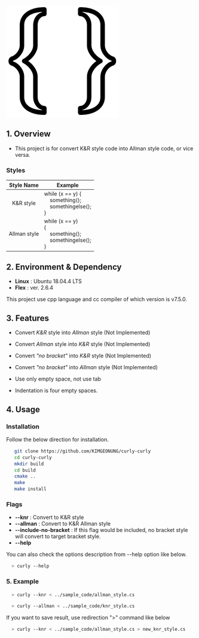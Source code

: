 <img src="https://raw.githubusercontent.com/KIMGEONUNG/curly-curly/master/git_material/curly-brackets.png?token=AHU4PHKFND3Q6BNYTGRH7OC654LF4" width=300>

## 1. Overview
- This project is for convert K&R style code into Allman style code, or vice versa.

### Styles

| Style Name | Example |
|:----------:|---------|
| K&R style  | while (x == y) {<br>&nbsp;&nbsp;&nbsp;&nbsp;something(); <br>&nbsp;&nbsp;&nbsp;&nbsp;somethingelse();<br>}|
| Allman style  | while (x == y) <br>{<br>&nbsp;&nbsp;&nbsp;&nbsp;something(); <br>&nbsp;&nbsp;&nbsp;&nbsp;somethingelse();<br>}|

## 2. Environment & Dependency
- **Linux** : Ubuntu 18.04.4 LTS
- **Flex** : ver. 2.6.4

This project use cpp language and cc compiler of which version is v7.5.0. 

## 3. Features
- Convert _K&R_ style into _Allman_ style (Not Implemented)
- Convert _Allman_ style into _K&R_ style (Not Implemented)
- Convert _"no bracket"_ into _K&R_ style (Not Implemented)
- Convert _"no bracket"_ into _Allman_ style (Not Implemented)

- Use only empty space, not use tab
- Indentation is four empty spaces.

## 4. Usage

### Installation

Follow the below direction for installation.

```bash
   git clone https://github.com/KIMGEONUNG/curly-curly 
   cd curly-curly
   mkdir build
   cd build
   cmake ..
   make
   make install
```

### Flags

- **--knr** : Convert to K&R style
- **--allman** :  Convert to K&R Allman style
- **--include-no-bracket** : If this flag would be included, no bracket style will convert to target bracket style.
- **--help**

You can also check the options description from --help option like below.

```bash
  > curly --help
```

### 5. Example

```bash
  > curly --knr < ../sample_code/allman_style.cs 
```

```bash
  > curly --allman < ../sample_code/knr_style.cs 
```

If you want to save result, use redirection ">" command like below


```bash
  > curly --knr < ../sample_code/allman_style.cs > new_knr_style.cs
```
